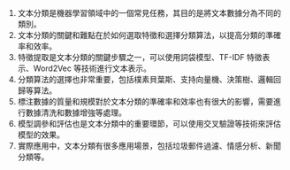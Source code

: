 1. 文本分類是機器學習領域中的一個常見任務，其目的是將文本數據分為不同的類別。
2. 文本分類的關鍵和難點在於如何選取特徵和選擇分類算法，以提高分類的準確率和效率。
3. 特徵提取是文本分類的關鍵步驟之一，可以使用詞袋模型、TF-IDF 特徵表示、Word2Vec 等技術進行文本表示。
4. 分類算法的選擇也非常重要，包括樸素貝葉斯、支持向量機、決策樹、邏輯回歸等算法。
5. 標注數據的質量和規模對於文本分類的準確率和效率也有很大的影響，需要進行數據清洗和數據增強等處理。
6. 模型調參和評估也是文本分類中的重要環節，可以使用交叉驗證等技術來評估模型的效果。
7. 實際應用中，文本分類有很多應用場景，包括垃圾郵件過濾、情感分析、新聞分類等。